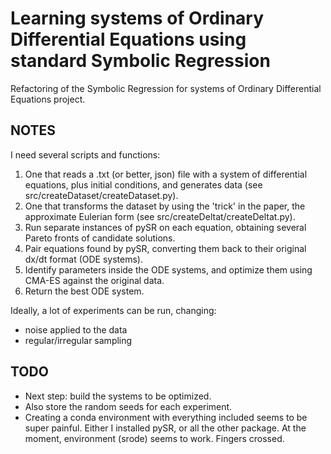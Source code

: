# Learning systems of Ordinary Differential Equations using standard Symbolic Regression
Refactoring of the Symbolic Regression for systems of Ordinary Differential Equations project.

## NOTES
I need several scripts and functions:
1. One that reads a .txt (or better, json) file with a system of differential equations, plus initial conditions, and generates data (see src/createDataset/createDataset.py).
2. One that transforms the dataset by using the 'trick' in the paper, the approximate Eulerian form (see src/createDeltat/createDeltat.py).
3. Run separate instances of pySR on each equation, obtaining several Pareto fronts of candidate solutions.
4. Pair equations found by pySR, converting them back to their original dx/dt format (ODE systems).
5. Identify parameters inside the ODE systems, and optimize them using CMA-ES against the original data.
6. Return the best ODE system.

Ideally, a lot of experiments can be run, changing:
- noise applied to the data
- regular/irregular sampling

## TODO
- Next step: build the systems to be optimized. 
- Also store the random seeds for each experiment.
- Creating a conda environment with everything included seems to be super painful. Either I installed pySR, or all the other package. At the moment, environment (srode) seems to work. Fingers crossed.
